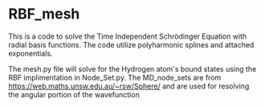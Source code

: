 # RBF_mesh
This is a code to solve the Time Independent Schrödinger Equation with radial basis functions. The code utilize polyharmonic splines and attached exponentials. 

The mesh.py file will solve for the Hydrogen atom's bound states using the RBF implimentation in Node_Set.py. The MD_node_sets are from https://web.maths.unsw.edu.au/~rsw/Sphere/ and are used for resolving the angular portion of the wavefunction
